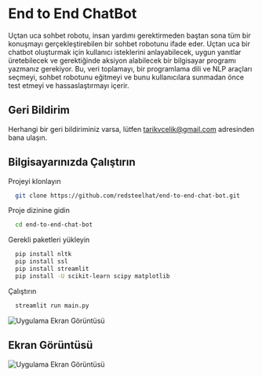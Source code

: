 
# End to End ChatBot

Uçtan uca sohbet robotu, insan yardımı gerektirmeden baştan sona tüm bir konuşmayı gerçekleştirebilen bir sohbet robotunu ifade eder. Uçtan uca bir chatbot oluşturmak için kullanıcı isteklerini anlayabilecek, uygun yanıtlar üretebilecek ve gerektiğinde aksiyon alabilecek bir bilgisayar programı yazmanız gerekiyor. Bu, veri toplamayı, bir programlama dili ve NLP araçları seçmeyi, sohbet robotunu eğitmeyi ve bunu kullanıcılara sunmadan önce test etmeyi ve hassaslaştırmayı içerir.


## Geri Bildirim

Herhangi bir geri bildiriminiz varsa, lütfen tarikvcelik@gmail.com adresinden bana ulaşın.


## Bilgisayarınızda Çalıştırın

Projeyi klonlayın

```bash
  git clone https://github.com/redsteelhat/end-to-end-chat-bot.git
```

Proje dizinine gidin

```bash
  cd end-to-end-chat-bot
```

Gerekli paketleri yükleyin

```bash 
  pip install nltk
  pip install ssl
  pip install streamlit
  pip install -U scikit-learn scipy matplotlib
```

Çalıştırın

```bash
  streamlit run main.py
```

  
![Uygulama Ekran Görüntüsü](https://r.resimlink.com/fBFCPd.png)

## Ekran Görüntüsü

![Uygulama Ekran Görüntüsü](https://r.resimlink.com/4NHEf8J.png)


  
